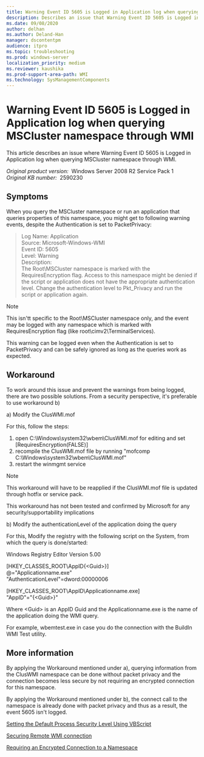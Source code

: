 ```yaml
---
title: Warning Event ID 5605 is Logged in Application log when querying MSCluster namespace through WMI
description: Describes an issue that Warning Event ID 5605 is Logged in Application log when querying MSCluster namespace through WMI.
ms.date: 09/08/2020
author: delhan
ms.author: Deland-Han
manager: dscontentpm
audience: itpro
ms.topic: troubleshooting
ms.prod: windows-server
localization_priority: medium
ms.reviewer: kaushika
ms.prod-support-area-path: WMI
ms.technology: SysManagementComponents
---
```

# Warning Event ID 5605 is Logged in Application log when querying MSCluster namespace through WMI

This article describes an issue where Warning Event ID 5605 is Logged in Application log when querying MSCluster namespace through WMI.

_Original product version:_ &nbsp;Windows Server 2008 R2 Service Pack 1  
_Original KB number:_ &nbsp;2590230

## Symptoms

When you query the MSCluster  namespace or run an application that queries properties of this namespace, you might get to following warning events, despite the Authentication is set to PacketPrivacy:

> Log Name: Application  
Source: Microsoft-Windows-WMI  
Event ID: 5605  
Level: Warning  
Description:  
The Root\MSCluster namespace is marked with the RequiresEncryption flag. Access to this namespace might be denied if the script or application does not have the appropriate authentication level. Change the authentication level to Pkt_Privacy and run the script or application again.

> [!NOTE]
> This isn'tt specific to the Root\MSCluster namespace only, and the event may be logged with any namespace which is marked with RequiresEncryption flag (like root\cimv2\TerminalServices).
>
> This warning can be logged even when the Authentication is set to PacketPrivacy and can be safely ignored as long as the queries work as expected.

## Workaround

To work around this issue and prevent the warnings from being logged, there are two possible solutions. From a security perspective, it's preferable to use workaround b)

a) Modify the ClusWMI.mof

For this, follow the steps:

1. open C:\Windows\system32\wbem\ClusWMI.mof for editing and set [RequiresEncryption(FALSE)]
2. recompile the ClusWMI.mof file by running "mofcomp C:\Windows\system32\wbem\ClusWMI.mof"
3. restart the winmgmt service
> [!NOTE]
> This workaround will have to be reapplied if the ClusWMI.mof file is updated through hotfix or service pack.
>
> This workaround has not been tested and confirmed by Microsoft for any security/supportability implications

b) Modify the authenticationLevel of the application doing the query

For this, Modify the registry with the following script on the System, from which the query is done/started:

Windows Registry Editor Version 5.00  

[HKEY_CLASSES_ROOT\AppID\{\<Guid>}]  
 @="Applicationname.exe"  
 "AuthenticationLevel"=dword:00000006  

[HKEY_CLASSES_ROOT\AppID\Applicationname.exe]  
 "AppID"="{\<Guid>}"  

Where \<Guid> is an AppID Guid and the Applicationname.exe is the name of the application doing the WMI query.  

For example, wbemtest.exe in case you do the connection with the BuildIn WMI Test utility.

## More information

By applying the Workaround mentioned under a), querying information from the ClusWMI namespace can be done without packet privacy and the connection becomes less secure by not requiring an encrypted connection for this namespace.

By applying the Workaround mentioned under b), the connect call to the namespace is already done with packet privacy and thus as a result, the event 5605 isn't logged.

[Setting the Default Process Security Level Using VBScript](https://msdn.microsoft.com/library/aa393618%28vs.85%29.aspx) 

[Securing Remote WMI connection](https://msdn.microsoft.com/library/aa393266.aspx) 

[Requiring an Encrypted Connection to a Namespace](https://msdn.microsoft.com/library/aa393068%28vs.85%29.aspx)
